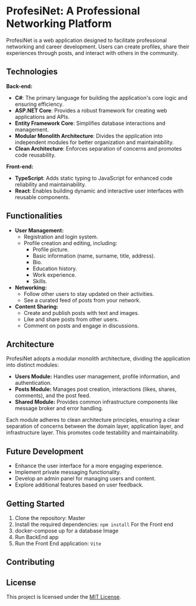 # ProfesiNet: A Professional Networking Platform


ProfesiNet is a web application designed to facilitate professional networking and career development. Users can create profiles, share their experiences through posts, and interact with others in the community.

## Technologies

**Back-end:**

* **C#**: The primary language for building the application's core logic and ensuring efficiency.
* **ASP.NET Core**: Provides a robust framework for creating web applications and APIs.
* **Entity Framework Core**: Simplifies database interactions and management.
* **Modular Monolith Architecture**: Divides the application into independent modules for better organization and maintainability.
* **Clean Architecture**: Enforces separation of concerns and promotes code reusability.

**Front-end:**

* **TypeScript**: Adds static typing to JavaScript for enhanced code reliability and maintainability.
* **React**: Enables building dynamic and interactive user interfaces with reusable components.

## Functionalities

* **User Management:**
    * Registration and login system.
    * Profile creation and editing, including:
        * Profile picture.
        * Basic information (name, surname, title, address).
        * Bio.
        * Education history.
        * Work experience.
        * Skills.
* **Networking:**
    * Follow other users to stay updated on their activities.
    * See a curated feed of posts from your network.
* **Content Sharing:**
    * Create and publish posts with text and images.
    * Like and share posts from other users.
    * Comment on posts and engage in discussions.

## Architecture

ProfesiNet adopts a modular monolith architecture, dividing the application into distinct modules:

* **Users Module:** Handles user management, profile information, and authentication. 
* **Posts Module:**  Manages post creation, interactions (likes, shares, comments), and the post feed.
* **Shared Module:** Provides common infrastructure components like message broker and error handling.

Each module adheres to clean architecture principles, ensuring a clear separation of concerns between the domain layer, application layer, and infrastructure layer. This promotes code testability and maintainability.

## Future Development

* Enhance the user interface for a more engaging experience.
* Implement private messaging functionality.
* Develop an admin panel for managing users and content.
* Explore additional features based on user feedback.

## Getting Started

1. Clone the repository: Master
2. Install the required dependencies: `npm install` For the Front end
3. docker-compose up for a database Image
4. Run BackEnd app
6. Run the Front End application: `Vite`

## Contributing


## License

This project is licensed under the [MIT License](LICENSE).
